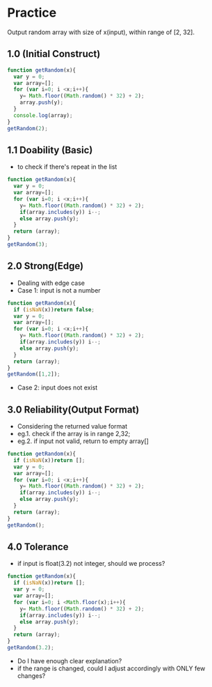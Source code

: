 # Practice
Output random array with size of x(input), within range of [2, 32]. 

## 1.0 (Initial Construct)
```javascript
function getRandom(x){
  var y = 0;
  var array=[];
  for (var i=0; i <x;i++){
    y= Math.floor((Math.random() * 32) + 2);
    array.push(y);
  }
  console.log(array);
}
getRandom(2);
```
## 1.1 Doability (Basic)
* to check if there's repeat in the list
```javascript
function getRandom(x){
  var y = 0;
  var array=[];
  for (var i=0; i <x;i++){
    y= Math.floor((Math.random() * 32) + 2); 
    if(array.includes(y)) i--; 
    else array.push(y);
  }
  return (array);
}
getRandom(3);
```
## 2.0 Strong(Edge)
* Dealing with edge case 
* Case 1: input is not a number 
```javascript
function getRandom(x){
  if (isNaN(x))return false;
  var y = 0;
  var array=[];
  for (var i=0; i <x;i++){
    y= Math.floor((Math.random() * 32) + 2); 
    if(array.includes(y)) i--;
    else array.push(y);
  }
  return (array);
}
getRandom([1,2]);
```
* Case 2: input does not exist
## 3.0 Reliability(Output Format)
* Considering the returned value format
* eg.1. check if the array is in range 2,32; 
* eg.2. if input not valid, return to empty array[]
```javascript
function getRandom(x){
  if (isNaN(x))return [];
  var y = 0;
  var array=[];
  for (var i=0; i <x;i++){
    y= Math.floor((Math.random() * 32) + 2); 
    if(array.includes(y)) i--;
    else array.push(y);
  }
  return (array);
}
getRandom();
```
## 4.0 Tolerance
* if input is float(3.2) not integer, should we process?
```javascript
function getRandom(x){
  if (isNaN(x))return [];
  var y = 0;
  var array=[];
  for (var i=0; i <Math.floor(x);i++){
    y= Math.floor((Math.random() * 32) + 2); 
    if(array.includes(y)) i--;
    else array.push(y);
  }
  return (array);
}
getRandom(3.2);
```
* Do I have enough clear explanation? 
* if the range is changed, could I adjust accordingly with ONLY few changes? 
